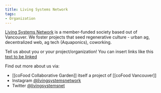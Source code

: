 ```yaml
---
title: Living Systems Network
tags:
- Organization
---
```


[Living Systems Network](https://livingsystemsnetwork.ca) is a member-funded society based out of Vancouver. We foster projects that seed regenerative culture - urban ag, decentralized web, ag tech (Aquaponics), coworking. 


Tell us about you or your project/organization! You can insert links like this [text to be linked](linkurl.com)

Find out more about us via:
* [[coFood Collaborative Garden]] itself a project of [[coFood Vancouver]]
* Instagram [@livingsystemsnetwork](https://www.instagram.com/livingsystemsnetwork/)
* Twitter [@livingsystemsnet](https://twitter.com/livingsystemnet)

